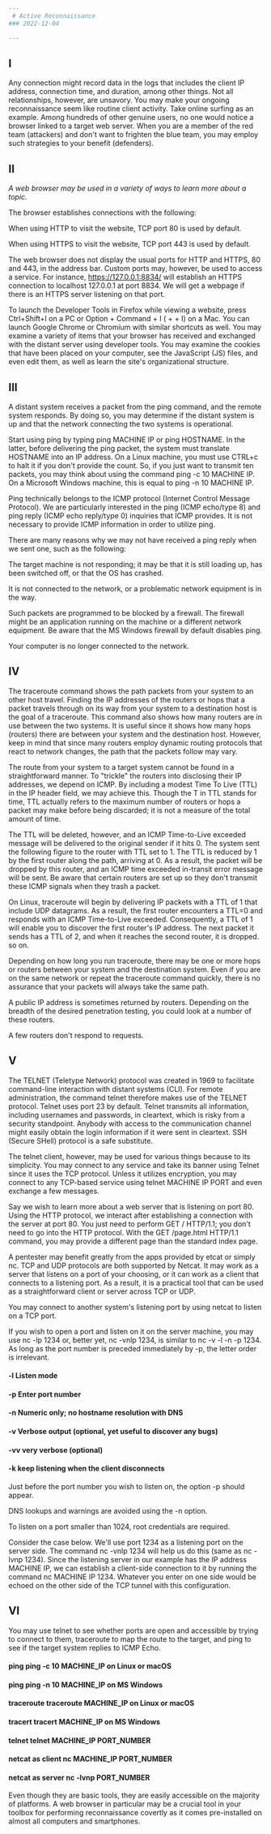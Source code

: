 ```yaml
---
 # Active Reconnaissance
### 2022-12-04

---
```


## I
Any connection might record data in the logs that includes the client IP address, connection time, and duration, among other things.
Not all relationships, however, are unsavory.
You may make your ongoing reconnaissance seem like routine client activity.
Take online surfing as an example. Among hundreds of other genuine users, no one would notice a browser linked to a target web server.
When you are a member of the red team (attackers) and don't want to frighten the blue team, you may employ such strategies to your benefit (defenders).



## II


*A web browser may be used in a variety of ways to learn more about a topic.*


The browser establishes connections with the following:


When using HTTP to visit the website, TCP port 80 is used by default.

When using HTTPS to visit the website, TCP port 443 is used by default.


The web browser does not display the usual ports for HTTP and HTTPS, 80 and 443, in the address bar.
Custom ports may, however, be used to access a service.
For instance, https://127.0.0.1:8834/ will establish an HTTPS connection to localhost 127.0.0.1 at port 8834.
We will get a webpage if there is an HTTPS server listening on that port.


To launch the Developer Tools in Firefox while viewing a website, press Ctrl+Shift+I on a PC or Option + Command + I ( + + I) on a Mac.
You can launch Google Chrome or Chromium with similar shortcuts as well.
You may examine a variety of items that your browser has received and exchanged with the distant server using developer tools.
You may examine the cookies that have been placed on your computer, see the JavaScript (JS) files, and even edit them, as well as learn the site's organizational structure.


## III


A distant system receives a packet from the ping command, and the remote system responds.
By doing so, you may determine if the distant system is up and that the network connecting the two systems is operational.


Start using ping by typing ping MACHINE IP or ping HOSTNAME.
In the latter, before delivering the ping packet, the system must translate HOSTNAME into an IP address.
On a Linux machine, you must use CTRL+c to halt it if you don't provide the count.
So, if you just want to transmit ten packets, you may think about using the command ping -c 10 MACHINE IP.
On a Microsoft Windows machine, this is equal to ping -n 10 MACHINE IP.


Ping technically belongs to the ICMP protocol (Internet Control Message Protocol).
We are particularly interested in the ping (ICMP echo/type 8) and ping reply (ICMP echo reply/type 0) inquiries that ICMP provides.
It is not necessary to provide ICMP information in order to utilize ping.


There are many reasons why we may not have received a ping reply when we sent one, such as the following:


The target machine is not responding; it may be that it is still loading up, has been switched off, or that the OS has crashed.

It is not connected to the network, or a problematic network equipment is in the way.

Such packets are programmed to be blocked by a firewall.
The firewall might be an application running on the machine or a different network equipment.
Be aware that the MS Windows firewall by default disables ping.

Your computer is no longer connected to the network.


## IV


The traceroute command shows the path packets from your system to an other host travel.
Finding the IP addresses of the routers or hops that a packet travels through on its way from your system to a destination host is the goal of a traceroute.
This command also shows how many routers are in use between the two systems.
It is useful since it shows how many hops (routers) there are between your system and the destination host.
However, keep in mind that since many routers employ dynamic routing protocols that react to network changes, the path that the packets follow may vary.


The route from your system to a target system cannot be found in a straightforward manner.
To "trickle" the routers into disclosing their IP addresses, we depend on ICMP.
By including a modest Time To Live (TTL) in the IP header field, we may achieve this.
Though the T in TTL stands for time, TTL actually refers to the maximum number of routers or hops a packet may make before being discarded; it is not a measure of the total amount of time.


The TTL will be deleted, however, and an ICMP Time-to-Live exceeded message will be delivered to the original sender if it hits 0.
The system sent the following figure to the router with TTL set to 1.
The TTL is reduced by 1 by the first router along the path, arriving at 0.
As a result, the packet will be dropped by this router, and an ICMP time exceeded in-transit error message will be sent.
Be aware that certain routers are set up so they don't transmit these ICMP signals when they trash a packet.


On Linux, traceroute will begin by delivering IP packets with a TTL of 1 that include UDP datagrams.
As a result, the first router encounters a TTL=0 and responds with an ICMP Time-to-Live exceeded.
Consequently, a TTL of 1 will enable you to discover the first router's IP address.
The next packet it sends has a TTL of 2, and when it reaches the second router, it is dropped.
so on.


Depending on how long you run traceroute, there may be one or more hops or routers between your system and the destination system.
Even if you are on the same network or repeat the traceroute command quickly, there is no assurance that your packets will always take the same path.

A public IP address is sometimes returned by routers.
Depending on the breadth of the desired penetration testing, you could look at a number of these routers.

A few routers don't respond to requests.


## V


The TELNET (Teletype Network) protocol was created in 1969 to facilitate command-line interaction with distant systems (CLI).
For remote administration, the command telnet therefore makes use of the TELNET protocol.
Telnet uses port 23 by default.
Telnet transmits all information, including usernames and passwords, in cleartext, which is risky from a security standpoint.
Anybody with access to the communication channel might easily obtain the login information if it were sent in cleartext.
SSH (Secure SHell) protocol is a safe substitute.


The telnet client, however, may be used for various things because to its simplicity.
You may connect to any service and take its banner using Telnet since it uses the TCP protocol.
Unless it utilizes encryption, you may connect to any TCP-based service using telnet MACHINE IP PORT and even exchange a few messages.


Say we wish to learn more about a web server that is listening on port 80.
Using the HTTP protocol, we interact after establishing a connection with the server at port 80.
You just need to perform GET / HTTP/1.1; you don't need to go into the HTTP protocol.
With the GET /page.html HTTP/1.1 command, you may provide a different page than the standard index page.


A pentester may benefit greatly from the apps provided by etcat or simply nc.
TCP and UDP protocols are both supported by Netcat.
It may work as a server that listens on a port of your choosing, or it can work as a client that connects to a listening port.
As a result, it is a practical tool that can be used as a straightforward client or server across TCP or UDP.


You may connect to another system's listening port by using netcat to listen on a TCP port.


If you wish to open a port and listen on it on the server machine, you may use nc -lp 1234 or, better yet, nc -vnlp 1234, is similar to nc -v -l -n -p 1234.
As long as the port number is preceded immediately by -p, the letter order is irrelevant.


#### -l Listen mode
#### -p Enter port number
#### -n Numeric only; no hostname resolution with DNS
#### -v Verbose output (optional, yet useful to discover any bugs)
#### -vv very verbose (optional) 
#### -k keep listening when the client disconnects




Just before the port number you wish to listen on, the option -p should appear.

DNS lookups and warnings are avoided using the -n option.

To listen on a port smaller than 1024, root credentials are required.



Consider the case below.
We'll use port 1234 as a listening port on the server side.
The command nc -vnlp 1234 will help us do this (same as nc -lvnp 1234).
Since the listening server in our example has the IP address MACHINE IP, we can establish a client-side connection to it by running the command nc MACHINE IP 1234.
Whatever you enter on one side would be echoed on the other side of the TCP tunnel with this configuration.


## VI


You may use telnet to see whether ports are open and accessible by trying to connect to them, traceroute to map the route to the target, and ping to see if the target system replies to ICMP Echo.

#### ping     ping -c 10 MACHINE_IP on Linux or macOS
#### ping     ping -n 10 MACHINE_IP on MS Windows
#### traceroute     traceroute MACHINE_IP on Linux or macOS
#### tracert     tracert MACHINE_IP on MS Windows
#### telnet     telnet MACHINE_IP PORT_NUMBER
#### netcat as client     nc MACHINE_IP PORT_NUMBER
#### netcat as server     nc -lvnp PORT_NUMBER

Even though they are basic tools, they are easily accessible on the majority of platforms.
A web browser in particular may be a crucial tool in your toolbox for performing reconnaissance covertly as it comes pre-installed on almost all computers and smartphones. 


